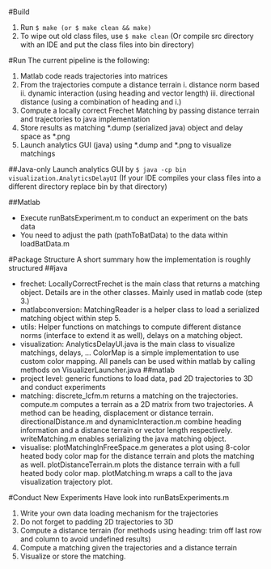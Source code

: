 #Build
1. Run
    `$ make (or $ make clean && make)`
2. To wipe out old class files, use 
    `$ make clean`
(Or compile src directory with an IDE and put the class files into bin
directory)

#Run
The current pipeline is the following:

1. Matlab code reads trajectories into matrices
2. From the trajectories compute a distance terrain
    i. distance norm based
    ii. dynamic interaction (using heading and vector length)
    iii. directional distance (using a combination of heading and i.)
3. Compute a locally correct Frechet Matching by passing distance terrain
   and trajectories to java implementation
4. Store results as matching *.dump (serialized java) object and delay space as
*.png
5. Launch analytics GUI (java) using *.dump and *.png to visualize matchings
   
##Java-only
Launch analytics GUI by
   `$ java -cp bin visualization.AnalyticsDelayUI`
(If your IDE compiles your class files into a different directory replace bin
by that directory)

##Matlab
- Execute runBatsExperiment.m to conduct an experiment on the bats data
- You need to adjust the path (pathToBatData) to the data within loadBatData.m

#Package Structure
A short summary how the implementation is roughly structured
##java
- frechet: LocallyCorrectFrechet is the main class that returns a matching
  object. Details are in the other classes. Mainly used in matlab code (step
  3.)
- matlabconversion: MatchingReader is a helper class to load a serialized
  matching object within step 5.
- utils: Helper functions on matchings to compute different distance norms
  (interface to extend it as well), delays on a matching object.
- visualization: AnalyticsDelayUI.java is the main class to visualize
  matchings, delays, ... ColorMap is a simple implementation to use custom
  color mapping. All panels can be used within matlab by calling methods on
  VisualizerLauncher.java
##matlab
- project level: generic functions to load data, pad 2D trajectories to 3D
  and conduct experiments
- matching: discrete_lcfm.m returns a matching on the trajectories.
  compute<method>.m computes a terrain as a 2D matrix
  from two trajectories. A method can be heading, displacement or distance
  terrain. directionalDistance.m and dynamicInteraction.m combine heading
  information and a distance terrain or vector length respectively.
  writeMatching.m enables serializing the java matching object.
- visualise: plotMatchingInFreeSpace.m generates a plot using 8-color heated
  body color map for the distance terrain and plots the matching as well.
  plotDistanceTerrain.m plots the distance terrain with a full heated body
  color map. plotMatching.m wraps a call to the java visualization trajectory
  plot.

#Conduct New Experiments
Have look into runBatsExperiments.m
1. Write your own data loading mechanism for the trajectories
2. Do not forget to padding 2D trajectories to 3D
3. Compute a distance terrain (for methods using heading: trim off last row and
column to avoid undefined results)
4. Compute a matching given the trajectories and a distance terrain
5. Visualize or store the matching.

